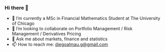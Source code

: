 ### Hi there 👋

- 🔭 I’m currently a MSc in Financial Mathematics Student at The University of Chicago
- 👯 I’m looking to collaborate on Portfolio Management / Risk Management / Derivatives Pricing
- 💬 Ask me about markets, finance and statistics
- 📫 How to reach me: diegoalmau.g@gmail.com

